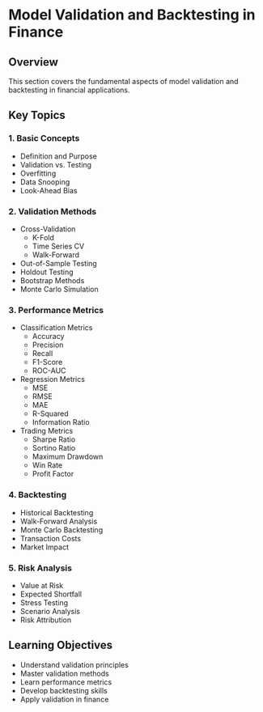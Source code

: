 # Model Validation and Backtesting in Finance

## Overview
This section covers the fundamental aspects of model validation and backtesting in financial applications.

## Key Topics

### 1. Basic Concepts
- Definition and Purpose
- Validation vs. Testing
- Overfitting
- Data Snooping
- Look-Ahead Bias

### 2. Validation Methods
- Cross-Validation
  - K-Fold
  - Time Series CV
  - Walk-Forward
- Out-of-Sample Testing
- Holdout Testing
- Bootstrap Methods
- Monte Carlo Simulation

### 3. Performance Metrics
- Classification Metrics
  - Accuracy
  - Precision
  - Recall
  - F1-Score
  - ROC-AUC
- Regression Metrics
  - MSE
  - RMSE
  - MAE
  - R-Squared
  - Information Ratio
- Trading Metrics
  - Sharpe Ratio
  - Sortino Ratio
  - Maximum Drawdown
  - Win Rate
  - Profit Factor

### 4. Backtesting
- Historical Backtesting
- Walk-Forward Analysis
- Monte Carlo Backtesting
- Transaction Costs
- Market Impact

### 5. Risk Analysis
- Value at Risk
- Expected Shortfall
- Stress Testing
- Scenario Analysis
- Risk Attribution

## Learning Objectives
- Understand validation principles
- Master validation methods
- Learn performance metrics
- Develop backtesting skills
- Apply validation in finance 